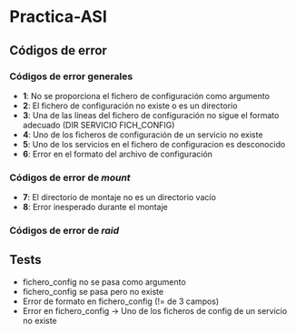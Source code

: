 # Practica-ASI

## Códigos de error
### Códigos de error generales
- **1**: No se proporciona el fichero de configuración como argumento
- **2**: El fichero de configuración no existe o es un directorio
- **3**: Una de las líneas del fichero de configuración no sigue el formato adecuado (DIR SERVICIO FICH_CONFIG)
- **4**: Uno de los ficheros de configuración de un servicio no existe
- **5**: Uno de los servicios en el fichero de configuracion es desconocido
- **6**: Error en el formato del archivo de configuración

### Códigos de error de *mount*
- **7**: El directorio de montaje no es un directorio vacío
- **8**: Error inesperado durante el montaje

### Códigos de error de *raid*


## Tests
- fichero_config no se pasa como argumento
- fichero_config se pasa pero no existe
- Error de formato en fichero_config (!= de 3 campos)
- Error en fichero_config -> Uno de los ficheros de config de un servicio no existe

